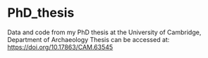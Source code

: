 # PhD_thesis
Data and code from my PhD thesis at the University of Cambridge, Department of Archaeology
Thesis can be accessed at: https://doi.org/10.17863/CAM.63545
